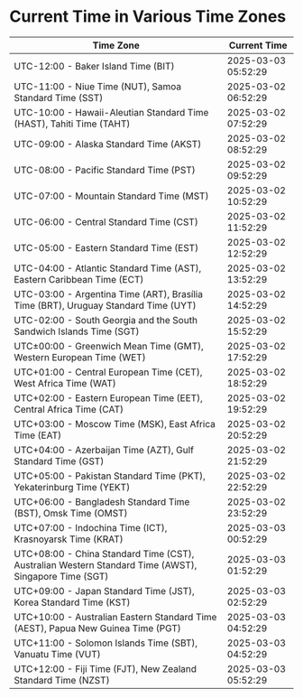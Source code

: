 # Current Time in Various Time Zones

| Time Zone | Current Time |
|-----------|--------------|
| UTC-12:00 - Baker Island Time (BIT) | 2025-03-03 05:52:29 |
| UTC-11:00 - Niue Time (NUT), Samoa Standard Time (SST) | 2025-03-02 06:52:29 |
| UTC-10:00 - Hawaii-Aleutian Standard Time (HAST), Tahiti Time (TAHT) | 2025-03-02 07:52:29 |
| UTC-09:00 - Alaska Standard Time (AKST) | 2025-03-02 08:52:29 |
| UTC-08:00 - Pacific Standard Time (PST) | 2025-03-02 09:52:29 |
| UTC-07:00 - Mountain Standard Time (MST) | 2025-03-02 10:52:29 |
| UTC-06:00 - Central Standard Time (CST) | 2025-03-02 11:52:29 |
| UTC-05:00 - Eastern Standard Time (EST) | 2025-03-02 12:52:29 |
| UTC-04:00 - Atlantic Standard Time (AST), Eastern Caribbean Time (ECT) | 2025-03-02 13:52:29 |
| UTC-03:00 - Argentina Time (ART), Brasília Time (BRT), Uruguay Standard Time (UYT) | 2025-03-02 14:52:29 |
| UTC-02:00 - South Georgia and the South Sandwich Islands Time (SGT) | 2025-03-02 15:52:29 |
| UTC±00:00 - Greenwich Mean Time (GMT), Western European Time (WET) | 2025-03-02 17:52:29 |
| UTC+01:00 - Central European Time (CET), West Africa Time (WAT) | 2025-03-02 18:52:29 |
| UTC+02:00 - Eastern European Time (EET), Central Africa Time (CAT) | 2025-03-02 19:52:29 |
| UTC+03:00 - Moscow Time (MSK), East Africa Time (EAT) | 2025-03-02 20:52:29 |
| UTC+04:00 - Azerbaijan Time (AZT), Gulf Standard Time (GST) | 2025-03-02 21:52:29 |
| UTC+05:00 - Pakistan Standard Time (PKT), Yekaterinburg Time (YEKT) | 2025-03-02 22:52:29 |
| UTC+06:00 - Bangladesh Standard Time (BST), Omsk Time (OMST) | 2025-03-02 23:52:29 |
| UTC+07:00 - Indochina Time (ICT), Krasnoyarsk Time (KRAT) | 2025-03-03 00:52:29 |
| UTC+08:00 - China Standard Time (CST), Australian Western Standard Time (AWST), Singapore Time (SGT) | 2025-03-03 01:52:29 |
| UTC+09:00 - Japan Standard Time (JST), Korea Standard Time (KST) | 2025-03-03 02:52:29 |
| UTC+10:00 - Australian Eastern Standard Time (AEST), Papua New Guinea Time (PGT) | 2025-03-03 04:52:29 |
| UTC+11:00 - Solomon Islands Time (SBT), Vanuatu Time (VUT) | 2025-03-03 04:52:29 |
| UTC+12:00 - Fiji Time (FJT), New Zealand Standard Time (NZST) | 2025-03-03 05:52:29 |
